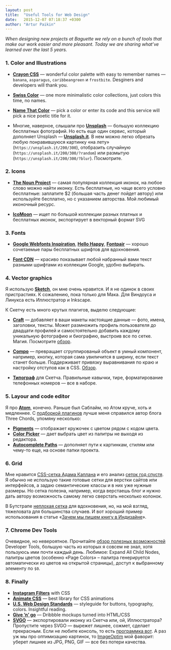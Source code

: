 ```yaml
---
layout: post
title:  "Useful Tools for Web Design"
date:   2015-12-07 07:18:37 +0300
author: "Artur Paikin"
---
```


*When designing new projects at Baguette we rely on a bunch of tools that make our work easier and more pleasant. Today we are sharing what’ve learned over the last 5 years.*

### 1. Color and Illustrations

* **[Crayon CSS](http://riccardoscalco.github.io/crayon/)** — wonderful color palette with easy to remember names — `banana`, `asparagus`, `caribbeangreen` и `frostbite`. Desginers and developers will thank you.

* **[Swiss Color](http://swisscolors.net/)** — one more minimalistic color collections, just colors this time, no names.

* **[Name That Color](http://chir.ag/projects/name-that-color/)** — pick a color or enter its code and this service will pick a nice poetic title for it.

* Многие, наверное, слышали про **[Unsplash](https://unsplash.com/)** — большую коллекцию бесплатных фотографий. Но есть еще один сервис, который дополняет Unsplash — **[Unsplash.it](https://unsplash.it/)**. В нем можно легко обрезать любую понравившуюся картинку «на лету» (`https://unsplash.it/200/300`), отобразить случайную (`https://unsplash.it/200/300/?random`) или размытую (`https://unsplash.it/200/300/?blur`). Посмотрите. 

### 2. Icons
* **[The Noun Project](https://thenounproject.com/)** — самая популярная коллекция иконок, на любое слово можно найти иконку. Есть бесплатные, но чаще всего условно бесплатные: заплатите $2 (большая часть денег пойдет автору) или используйте бесплатно, но с указанием авторства. Мой любимый иконочный ресурс.

* **[IcoMoon](https://icomoon.io/app/)** — ищет по большой коллекции разных платных и бесплатных иконок, экспортирует в векторный формат SVG

### 3. Fonts
* **[Google Webfonts Inspiration](http://tobiasahlin.com/typesource/)**, **[Hello Happy](http://hellohappy.org/beautiful-web-type/)**, **[Fontpair](http://fontpair.co/)** — хорошо сочетаемые пары бесплатных шрифтов для вдохновения.

* **[Font CDN](http://fontcdn.org/)** — красиво показывает любой набранный вами текст разными шрифтами из коллекции Google, удобно выбирать.

### 4. Vector graphics

Я использую **[Sketch](http://sketchapp.com)**, он мне очень нравится. И я не одинок в своих пристрастиях. К сожалению,   пока только для Мака. Для Виндоуса и Линукса есть Иллюстратор и Inkscape.

К Скетчу есть много крутых плагигов, выделю следующие: 

* **[Craft](https://labs.invisionapp.com/craft)** — добавляет в ваши макеты настоящие данные — фото, имена, заголовки, тексты. Может размножить профиль пользователя до двадцати профилей и самостоятельно добавить каждому уникальную фотографию и биографию, выстроив все по сетке. Магия. Посмотрите [обзор](https://medium.com/minitheory-design/holy-sh-t-designing-with-real-data-in-real-time-in-sketch-and-photoshop-1b3610c77a59#.7zvndpqm3).

* **[Compo](https://github.com/romashamin/compo-sketch)** — превращает сгруппированый объект в умный компонент, например, кнопку, которая сама увиличится в ширину, если текст станет больше. Поддерживает привязку выравнивания по краю и настройку отступов как в CSS. [Обзор](https://evilmartians.com/chronicles/compo-sketch).

* **[Типограф](http://tpgrf.ru/)** для Скетча. Правильные кавычки, тире, форматирование телефонных номеров — все в наборе.

### 5. Layour and code editor

Я про **[Atom](https://atom.io/)**, конечно. Раньше был Саблайм, но Атом круче, хоть и медленнее. С [подборкой плагинов](http://www.threechords.org/blog/my-atom-setup/) лучше меня справился автор блога Three Chords, упомяну несколько:

* **[Pigments](https://github.com/abe33/atom-pigments)** — отображает кружочек с цветом рядом с кодом цвета.
* **[Color Picker](https://atom.io/packages/color-picker)** — дает выбрать цвет из палитры не выходя из редактора.
* **[Autocomplete Paths](https://atom.io/packages/autocomplete-paths)** — дополняет пути к картинкам, стилям или чему-то еще, на основе папки проекта.

### 6. Grid

Мне нравится [CSS-сетка Адама Каплана](http://adamkaplan.me/grid/) и его анализ [сеток год спустя](http://adamkaplan.me/blog/grid-retrospective). Я обычно не использую такие готовые сетки для верстки сайтов или интерфейсов, а задаю семантические классы и в них уже нужные размеры. Но сетка полезна, например, когда верстаешь блог и нужно дать автору возможность самому легко сверстать несколько колонок.

В Бутстрапе [неплохая сетка](http://v4-alpha.getbootstrap.com/layout/grid/#quick-start-example) для вдохновения, но, на мой взгляд, тяжеловата для большинства случаев. И вот хороший пример использования в статье «[Зачем мы пишем книгу в Индизайне](http://book.glvrd.ru/indesign/)».

### 7. Chrome Dev Tools
Очевидное, но невероятное. Прочитайте [обзор полезных возможностей](https://medium.com/jotform-form-builder/how-to-use-chrome-devtools-like-a-pro-b9bd414870e3#.a04s1gu1s) Developer Tools, большую часть из которых я совсем не знал, хотя пользуюсь ими почти каждый день. Любимое: Expand All Child Nodes, палитры цветов (особенно «Page Colors» – палитра генерируется автоматически из цветов на открытой страницы), доступ к выбранному элементу по `$0`.

### 8. Finally
* **[Instagram Filters](https://una.im/CSSgram/)** with CSS
* **[Animate CSS](http://daneden.github.io/animate.css/)** — best library for CSS animations
* **[U.S. Web Design Standards](https://standards.usa.gov/accordions/)** — styleguide for buttons, typography, colors. Insightful reading.
* **[Give ’n’ go](http://give-n-go.co/)** — Dribbble mockups turned into HTML/CSS
* **[SVGO](https://github.com/svg/svgo)** — экспортировали иконку из Скетча или, ой, Иллюстратора? Пропустите через SVGO — вырежет лишнее, сожмет, сделает прекрасным. Если не любите консоль, то есть [программка вот](https://github.com/svg/svgo-gui). А раз уж мы про оптимизацию картинок, то [ImageOptim](https://imageoptim.com/mac) мой фаворит: уберет лишнее из JPG, PNG, GIF — все без потери качества.
